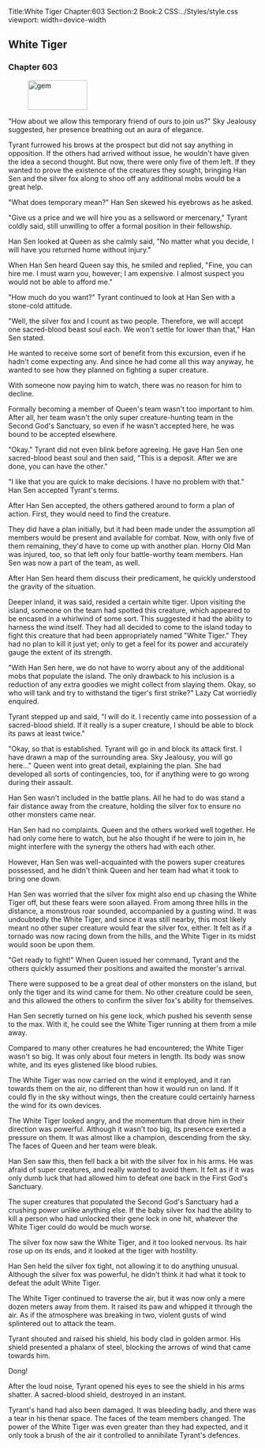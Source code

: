 Title:White Tiger 
Chapter:603 
Section:2 
Book:2 
CSS:../Styles/style.css 
viewport: width=device-width
  
## White Tiger
### Chapter 603
  
<figure>
	<img src="../Images/gem.gif" alt="gem" id="gem" width="120" height="60" />
</figure>
  

  
"How about we allow this temporary friend of ours to join us?" Sky Jealousy suggested, her presence breathing out an aura of elegance.

Tyrant furrowed his brows at the prospect but did not say anything in opposition. If the others had arrived without issue, he wouldn't have given the idea a second thought. But now, there were only five of them left. If they wanted to prove the existence of the creatures they sought, bringing Han Sen and the silver fox along to shoo off any additional mobs would be a great help.

"What does temporary mean?" Han Sen skewed his eyebrows as he asked.

"Give us a price and we will hire you as a sellsword or mercenary," Tyrant coldly said, still unwilling to offer a formal position in their fellowship.

Han Sen looked at Queen as she calmly said, "No matter what you decide, I will have you returned home without injury."

When Han Sen heard Queen say this, he smiled and replied, "Fine, you can hire me. I must warn you, however; I am expensive. I almost suspect you would not be able to afford me."

"How much do you want?" Tyrant continued to look at Han Sen with a stone-cold attitude.

"Well, the silver fox and I count as two people. Therefore, we will accept one sacred-blood beast soul each. We won't settle for lower than that," Han Sen stated.

He wanted to receive some sort of benefit from this excursion, even if he hadn't come expecting any. And since he had come all this way anyway, he wanted to see how they planned on fighting a super creature.

With someone now paying him to watch, there was no reason for him to decline.

Formally becoming a member of Queen's team wasn't too important to him. After all, her team wasn't the only super creature-hunting team in the Second God's Sanctuary, so even if he wasn't accepted here, he was bound to be accepted elsewhere.

"Okay." Tyrant did not even blink before agreeing. He gave Han Sen one sacred-blood beast soul and then said, "This is a deposit. After we are done, you can have the other."

"I like that you are quick to make decisions. I have no problem with that." Han Sen accepted Tyrant's terms.

After Han Sen accepted, the others gathered around to form a plan of action. First, they would need to find the creature.

They did have a plan initially, but it had been made under the assumption all members would be present and available for combat. Now, with only five of them remaining, they'd have to come up with another plan. Horny Old Man was injured, too, so that left only four battle-worthy team members. Han Sen was now a part of the team, as well.

After Han Sen heard them discuss their predicament, he quickly understood the gravity of the situation.

Deeper inland, it was said, resided a certain white tiger. Upon visiting the island, someone on the team had spotted this creature, which appeared to be encased in a whirlwind of some sort. This suggested it had the ability to harness the wind itself. They had all decided to come to the island today to fight this creature that had been appropriately named "White Tiger." They had no plan to kill it just yet; only to get a feel for its power and accurately gauge the extent of its strength.

"With Han Sen here, we do not have to worry about any of the additional mobs that populate the island. The only drawback to his inclusion is a reduction of any extra goodies we might collect from slaying them. Okay, so who will tank and try to withstand the tiger's first strike?" Lazy Cat worriedly enquired.

Tyrant stepped up and said, "I will do it. I recently came into possession of a sacred-blood shield. If it really is a super creature, I should be able to block its paws at least twice."

"Okay, so that is established. Tyrant will go in and block its attack first. I have drawn a map of the surrounding area. Sky Jealousy, you will go here..." Queen went into great detail, explaining the plan. She had developed all sorts of contingencies, too, for if anything were to go wrong during their assault.

Han Sen wasn't included in the battle plans. All he had to do was stand a fair distance away from the creature, holding the silver fox to ensure no other monsters came near.

Han Sen had no complaints. Queen and the others worked well together. He had only come here to watch, but he also thought if he were to join in, he might interfere with the synergy the others had with each other.

However, Han Sen was well-acquainted with the powers super creatures possessed, and he didn't think Queen and her team had what it took to bring one down.

Han Sen was worried that the silver fox might also end up chasing the White Tiger off, but these fears were soon allayed. From among three hills in the distance, a monstrous roar sounded, accompanied by a gusting wind. It was undoubtedly the White Tiger, and since it was still nearby, this most likely meant no other super creature would fear the silver fox, either. It felt as if a tornado was now racing down from the hills, and the White Tiger in its midst would soon be upon them.

"Get ready to fight!" When Queen issued her command, Tyrant and the others quickly assumed their positions and awaited the monster's arrival.

There were supposed to be a great deal of other monsters on the island, but only the tiger and its wind came for them. No other creature could be seen, and this allowed the others to confirm the silver fox's ability for themselves.

Han Sen secretly turned on his gene lock, which pushed his seventh sense to the max. With it, he could see the White Tiger running at them from a mile away.

Compared to many other creatures he had encountered; the White Tiger wasn't so big. It was only about four meters in length. Its body was snow white, and its eyes glistened like blood rubies.

The White Tiger was now carried on the wind it employed, and it ran towards them on the air, no different than how it would run on land. If it could fly in the sky without wings, then the creature could certainly harness the wind for its own devices.

The White Tiger looked angry, and the momentum that drove him in their direction was powerful. Although it wasn't too big, its presence exerted a pressure on them. It was almost like a champion, descending from the sky. The faces of Queen and her team were bleak.

Han Sen saw this, then fell back a bit with the silver fox in his arms. He was afraid of super creatures, and really wanted to avoid them. It felt as if it was only dumb luck that had allowed him to defeat one back in the First God's Sanctuary.

The super creatures that populated the Second God's Sanctuary had a crushing power unlike anything else. If the baby silver fox had the ability to kill a person who had unlocked their gene lock in one hit, whatever the White Tiger could do would be much worse.

The silver fox now saw the White Tiger, and it too looked nervous. Its hair rose up on its ends, and it looked at the tiger with hostility.

Han Sen held the silver fox tight, not allowing it to do anything unusual. Although the silver fox was powerful, he didn't think it had what it took to defeat the adult White Tiger.

The White Tiger continued to traverse the air, but it was now only a mere dozen meters away from them. It raised its paw and whipped it through the air. As if the atmosphere was breaking in two, violent gusts of wind splintered out to attack the team.

Tyrant shouted and raised his shield, his body clad in golden armor. His shield presented a phalanx of steel, blocking the arrows of wind that came towards him.

Dong!

After the loud noise, Tyrant opened his eyes to see the shield in his arms shatter. A sacred-blood shield, destroyed in an instant.

Tyrant's hand had also been damaged. It was bleeding badly, and there was a tear in his thenar space. The faces of the team members changed. The power of the White Tiger was even greater than they had expected, and it only took a brush of the air it controlled to annihilate Tyrant's defences.